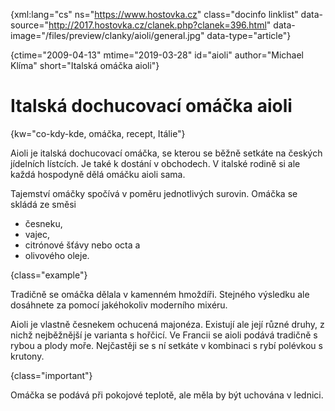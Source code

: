 
{xml:lang="cs" ns="https://www.hostovka.cz" class="docinfo linklist" data-source="http://2017.hostovka.cz/clanek.php?clanek=396.html" data-image="/files/preview/clanky/aioli/general.jpg" data-type="article"}

{ctime="2009-04-13" mtime="2019-03-28" id="aioli" author="Michael Klíma" short="Italská omáčka aioli"}

# Italská dochucovací omáčka aioli

<!-- generated attribute kw by user_udpatekw.sh on 2020-04-21, do not edit -->

{kw="co-kdy-kde, omáčka, recept, Itálie"}

Aioli je italská dochucovací omáčka, se kterou se běžně setkáte na českých jídelních lístcích. Je také k dostání v obchodech. V italské rodině si ale každá hospodyně dělá omáčku aioli sama.

Tajemství omáčky spočívá v poměru jednotlivých surovin. Omáčka se skládá ze směsi

  * česneku,
  * vajec,
  * citrónové šťávy nebo octa a
  * olivového oleje.

{class="example"}

Tradičně se omáčka dělala v kamenném hmoždíři. Stejného výsledku ale dosáhnete za pomocí jakéhokoliv moderního mixéru.

Aioli je vlastně česnekem ochucená majonéza. Existují ale její různé druhy, z nichž nejběžnější je varianta s hořčicí. Ve Francii se aioli podává tradičně s rybou a plody moře. Nejčastěji se s ní setkáte v kombinaci s rybí polévkou s krutony.

{class="important"}

Omáčka se podává při pokojové teplotě, ale měla by být uchována v lednici.

